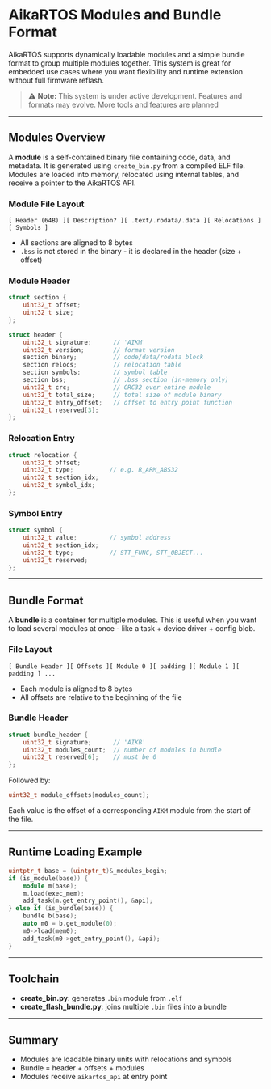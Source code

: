 # AikaRTOS Modules and Bundle Format

AikaRTOS supports dynamically loadable modules and a simple bundle format to group multiple modules together. This system is great for embedded use cases where you want flexibility and runtime extension without full firmware reflash.

> ⚠️ **Note:** This system is under active development. Features and formats may evolve. More tools and features are planned

---

## Modules Overview

A **module** is a self-contained binary file containing code, data, and metadata. It is generated using `create_bin.py` from a compiled ELF file. Modules are loaded into memory, relocated using internal tables, and receive a pointer to the AikaRTOS API.

### Module File Layout

```
[ Header (64B) ][ Description? ][ .text/.rodata/.data ][ Relocations ][ Symbols ]
```

* All sections are aligned to 8 bytes
* `.bss` is not stored in the binary - it is declared in the header (size + offset)

### Module Header

```cpp
struct section {
    uint32_t offset;
    uint32_t size;
};

struct header {
    uint32_t signature;      // 'AIKM'
    uint32_t version;        // format version
    section binary;          // code/data/rodata block
    section relocs;          // relocation table
    section symbols;         // symbol table
    section bss;             // .bss section (in-memory only)
    uint32_t crc;            // CRC32 over entire module
    uint32_t total_size;     // total size of module binary
    uint32_t entry_offset;   // offset to entry point function
    uint32_t reserved[3];
};
```

### Relocation Entry

```cpp
struct relocation {
    uint32_t offset;
    uint32_t type;          // e.g. R_ARM_ABS32
    uint32_t section_idx;
    uint32_t symbol_idx;
};
```

### Symbol Entry

```cpp
struct symbol {
    uint32_t value;         // symbol address
    uint32_t section_idx;
    uint32_t type;          // STT_FUNC, STT_OBJECT...
    uint32_t reserved;
};
```

---

## Bundle Format

A **bundle** is a container for multiple modules. This is useful when you want to load several modules at once - like a task + device driver + config blob.

### File Layout

```
[ Bundle Header ][ Offsets ][ Module 0 ][ padding ][ Module 1 ][ padding ] ...
```

* Each module is aligned to 8 bytes
* All offsets are relative to the beginning of the file

### Bundle Header

```cpp
struct bundle_header {
    uint32_t signature;      // 'AIKB'
    uint32_t modules_count;  // number of modules in bundle
    uint32_t reserved[6];    // must be 0
};
```

Followed by:

```cpp
uint32_t module_offsets[modules_count];
```

Each value is the offset of a corresponding `AIKM` module from the start of the file.

---

## Runtime Loading Example

```cpp
uintptr_t base = (uintptr_t)&_modules_begin;
if (is_module(base)) {
    module m(base);
    m.load(exec_mem);
    add_task(m.get_entry_point(), &api);
} else if (is_bundle(base)) {
    bundle b(base);
    auto m0 = b.get_module(0);
    m0->load(mem0);
    add_task(m0->get_entry_point(), &api);
}
```

---

## Toolchain

* **create\_bin.py**: generates `.bin` module from `.elf`
* **create\_flash\_bundle.py**: joins multiple `.bin` files into a bundle

---

## Summary

* Modules are loadable binary units with relocations and symbols
* Bundle = header + offsets + modules
* Modules receive `aikartos_api` at entry point

